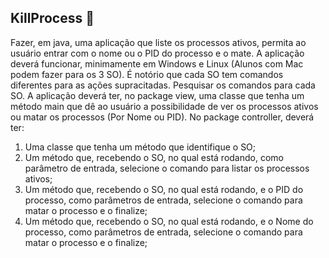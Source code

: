 ## KillProcess :round_pushpin:

Fazer, em java, uma aplicação que liste os processos ativos, permita ao
usuário entrar com o nome ou o PID do processo e o mate.
A aplicação deverá funcionar, minimamente em Windows e Linux (Alunos
com Mac podem fazer para os 3 SO).
É notório que cada SO tem comandos diferentes para as ações
supracitadas. Pesquisar os comandos para cada SO.
A aplicação deverá ter, no package view, uma classe que tenha um método
main que dê ao usuário a possibilidade de ver os processos ativos ou matar
os processos (Por Nome ou PID).
No package controller, deverá ter:
1) Uma classe que tenha um método que identifique o SO;
2) Um método que, recebendo o SO, no qual está rodando, como
parâmetro de entrada, selecione o comando para listar os processos
ativos;
3) Um método que, recebendo o SO, no qual está rodando, e o PID do
processo, como parâmetros de entrada, selecione o comando para
matar o processo e o finalize;
4) Um método que, recebendo o SO, no qual está rodando, e o Nome
do processo, como parâmetros de entrada, selecione o comando
para matar o processo e o finalize;
